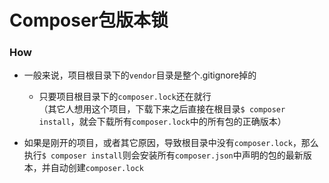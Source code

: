 # Composer包版本锁  

### How  
- 一般来说，项目根目录下的`vendor`目录是整个.gitignore掉的  
  - 只要项目根目录下的`composer.lock`还在就行  
  （其它人想用这个项目，下载下来之后直接在根目录`$ composer install`，就会下载所有`composer.lock`中的所有包的正确版本）  
  
- 如果是刚开的项目，或者其它原因，导致根目录中没有`composer.lock`，那么执行`$ composer install`则会安装所有`composer.json`中声明的包的最新版本，并自动创建`composer.lock`  

  
